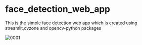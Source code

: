 # face_detection_web_app
This is the simple face detection web app  which is created using streamlit,cvzone and opencv-python packages

![0001](https://user-images.githubusercontent.com/98689629/189730188-21c6c130-82f9-41c0-b3c4-ed6318ebb296.png)

